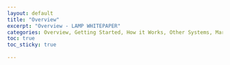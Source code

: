 ```yaml
---
layout: default
title: "Overview"
excerpt: "Overview - LAMP WHITEPAPER"
categories: Overview, Getting Started, How it Works, Other Systems, Marketplace, Tokenomics, Privacy
toc: true
toc_sticky: true
 
---
```



